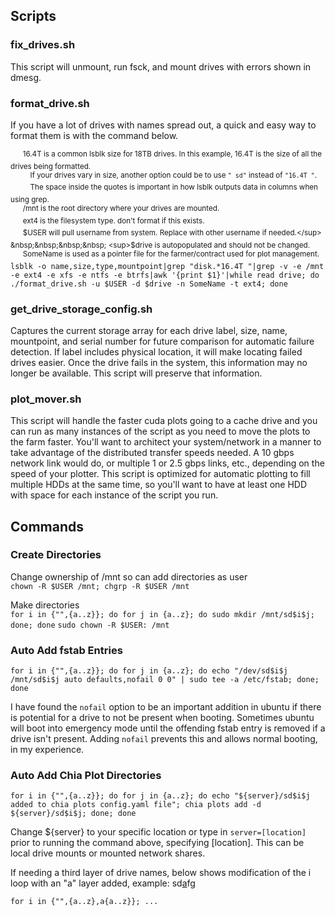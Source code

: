 ## Scripts  
### fix_drives.sh  
This script will unmount, run fsck, and mount drives with errors shown in dmesg.  
### format_drive.sh  
If you have a lot of drives with names spread out, a quick and easy way to format them is with the command below.  
  
&nbsp;&nbsp;&nbsp;&nbsp; <sup>16.4T is a common lsblk size for 18TB drives. In this example, 16.4T is the size of all the drives being formatted.</sup>  
&nbsp;&nbsp;&nbsp;&nbsp;&nbsp;&nbsp;&nbsp; <sup>If your drives vary in size, another option could be to use `" sd"` instead of `"16.4T "`.</sup>  
&nbsp;&nbsp;&nbsp;&nbsp;&nbsp;&nbsp;&nbsp; <sup>The space inside the quotes is important in how lsblk outputs data in columns when using grep.</sup>  
&nbsp;&nbsp;&nbsp;&nbsp; <sup>/mnt is the root directory where your drives are mounted.</sup>  
&nbsp;&nbsp;&nbsp;&nbsp; <sup>ext4 is the filesystem type. don't format if this exists.</sup>  
&nbsp;&nbsp;&nbsp;&nbsp; <sup>$USER will pull username from system. Replace with other username if needed.</sup>  
&nbsp;&nbsp;&nbsp;&nbsp; <sup>$drive is autopopulated and should not be changed.</sup>  
&nbsp;&nbsp;&nbsp;&nbsp; <sup>SomeName is used as a pointer file for the farmer/contract used for plot management.</sup>  
`lsblk -o name,size,type,mountpoint|grep "disk.*16.4T "|grep -v -e /mnt -e ext4 -e xfs -e ntfs -e btrfs|awk '{print $1}'|while read drive; do ./format_drive.sh -u $USER -d $drive -n SomeName -t ext4; done`  
### get_drive_storage_config.sh  
Captures the current storage array for each drive label, size, name, mountpoint, and serial number for future comparison for automatic failure detection. If label includes physical location, it will make locating failed drives easier. Once the drive fails in the system, this information may no longer be available. This script will preserve that information.  
### plot_mover.sh  
This script will handle the faster cuda plots going to a cache drive and you can run as many instances of the script as you need to move the plots to the farm faster. You'll want to architect your system/network in a manner to take advantage of the distributed transfer speeds needed. A 10 gbps network link would do, or multiple 1 or 2.5 gbps links, etc., depending on the speed of your plotter. This script is optimized for automatic plotting to fill multiple HDDs at the same time, so you'll want to have at least one HDD with space for each instance of the script you run.  
## Commands  
### Create Directories 
Change ownership of /mnt so can add directories as user  
`chown -R $USER /mnt; chgrp -R $USER /mnt`  
  
Make directories  
`for i in {"",{a..z}}; do for j in {a..z}; do sudo mkdir /mnt/sd$i$j; done; done` 
`sudo chown -R $USER: /mnt`
### Auto Add fstab Entries  
`for i in {"",{a..z}}; do for j in {a..z}; do echo "/dev/sd$i$j /mnt/sd$i$j auto defaults,nofail 0 0" | sudo tee -a /etc/fstab; done; done`  
  
I have found the `nofail` option to be an important addition in ubuntu if there is potential for a drive to not be present when booting. Sometimes ubuntu will boot into emergency mode until the offending fstab entry is removed if a drive isn't present. Adding `nofail` prevents this and allows normal booting, in my experience.  
### Auto Add Chia Plot Directories  
`for i in {"",{a..z}}; do for j in {a..z}; do echo "${server}/sd$i$j added to chia plots config.yaml file"; chia plots add -d ${server}/sd$i$j; done; done`  
  
Change ${server} to your specific location or type in `server=[location]` prior to running the command above, specifying [location]. This can be local drive mounts or mounted network shares.  
  
If needing a third layer of drive names, below shows modification of the i loop with an "a" layer added, example: sd<ins>a</ins>fg  
  
`for i in {"",{a..z},a{a..z}}; ...`  
